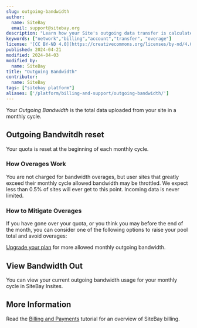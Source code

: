 ```yaml
---
slug: outgoing-bandwidth
author:
  name: SiteBay
  email: support@sitebay.org
description: "Learn how your Site's outgoing data transfer is calculated."
keywords: ["network","billing","account","transfer", "overage"]
license: '[CC BY-ND 4.0](https://creativecommons.org/licenses/by-nd/4.0)'
published: 2024-04-21
modified: 2024-04-03
modified_by:
  name: SiteBay
title: "Outgoing Bandwidth"
contributor:
  name: SiteBay
tags: ["sitebay platform"]
aliases: ['/platform/billing-and-support/outgoing-bandwidth/']
---
```


Your *Outgoing Bandwidth* is the total data uploaded from your site in a monthly cycle. 


## Outgoing Bandwitdh reset

Your quota is reset at the beginning of each monthly cycle.


### How Overages Work

You are not charged for bandwidth overages, but user sites that greatly exceed their monthly cycle allowed bandwidth may be throttled. We expect less than 0.5% of sites will ever get to this point. 
Incoming data is never limited.

### How to Mitigate Overages

If you have gone over your quota, or you think you may before the end of the month, you can consider one of the following options to raise your pool total and avoid overages:

[Upgrade your plan](/support/tutorials/) for more allowed monthly outgoing bandwidth.


## View Bandwidth Out

You can view your current outgoing bandwidth usage for your monthly cycle in SiteBay Insites.

## More Information

Read the [Billing and Payments](/support/tutorials/billing-and-payments/) tutorial for an overview of SiteBay billing.
